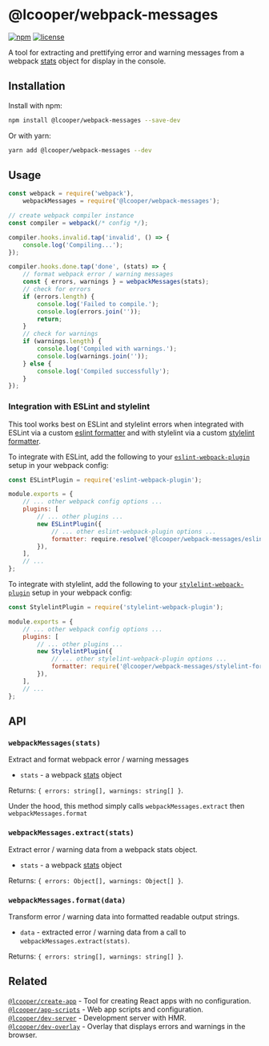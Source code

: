 # @lcooper/webpack-messages

[![npm][npm-badge]][npm-link]
[![license][license-badge]][license-link]

A tool for extracting and prettifying error and warning messages from a webpack [stats](https://webpack.js.org/api/node/#stats-object) object for display in the console.

## Installation

Install with npm:

```bash
npm install @lcooper/webpack-messages --save-dev
```

Or with yarn:

```bash
yarn add @lcooper/webpack-messages --dev
```

## Usage

```js
const webpack = require('webpack'),
    webpackMessages = require('@lcooper/webpack-messages');

// create webpack compiler instance
const compiler = webpack(/* config */);

compiler.hooks.invalid.tap('invalid', () => {
    console.log('Compiling...');
});

compiler.hooks.done.tap('done', (stats) => {
    // format webpack error / warning messages
    const { errors, warnings } = webpackMessages(stats);
    // check for errors
    if (errors.length) {
        console.log('Failed to compile.');
        console.log(errors.join(''));
        return;
    }
    // check for warnings
    if (warnings.length) {
        console.log('Compiled with warnings.');
        console.log(warnings.join(''));
    } else {
        console.log('Compiled successfully');
    }
});
```

### Integration with ESLint and stylelint

This tool works best on ESLint and stylelint errors when integrated with ESLint via a custom [eslint formatter](https://eslint.org/docs/user-guide/formatters/) and with stylelint via a custom [stylelint formatter](https://stylelint.io/developer-guide/formatters).

To integrate with ESLint, add the following to your [`eslint-webpack-plugin`](https://github.com/webpack-contrib/eslint-webpack-plugin) setup in your webpack config:

```js
const ESLintPlugin = require('eslint-webpack-plugin');

module.exports = {
    // ... other webpack config options ...
    plugins: [
        // ... other plugins ...
        new ESLintPlugin({
            // ... other eslint-webpack-plugin options ...
            formatter: require.resolve('@lcooper/webpack-messages/eslint-formatter'),
        }),
    ],
    // ...
};
```

To integrate with stylelint, add the following to your [`stylelint-webpack-plugin`](https://github.com/webpack-contrib/stylelint-webpack-plugin) setup in your webpack config:

```js
const StylelintPlugin = require('stylelint-webpack-plugin');

module.exports = {
    // ... other webpack config options ...
    plugins: [
        // ... other plugins ...
        new StylelintPlugin({
            // ... other stylelint-webpack-plugin options ...
            formatter: require('@lcooper/webpack-messages/stylelint-formatter'),
        }),
    ],
    // ...
};
```

## API

### `webpackMessages(stats)`

Extract and format webpack error / warning messages

 - `stats` - a webpack [stats](https://webpack.js.org/api/node/#stats-object) object

Returns: `{ errors: string[], warnings: string[] }`.

Under the hood, this method simply calls `webpackMessages.extract` then `webpackMessages.format`

### `webpackMessages.extract(stats)`

Extract error / warning data from a webpack stats object.

- `stats` - a webpack [stats](https://webpack.js.org/api/node/#stats-object) object

Returns: `{ errors: Object[], warnings: Object[] }`.

### `webpackMessages.format(data)`

Transform error / warning data into formatted readable output strings.

 - `data` - extracted error / warning data from a call to `webpackMessages.extract(stats)`.

Returns: `{ errors: string[], warnings: string[] }`.

## Related

[`@lcooper/create-app`](https://www.npmjs.com/package/@lcooper/create-app) - Tool for creating React apps with no configuration.\
[`@lcooper/app-scripts`](https://www.npmjs.com/package/@lcooper/app-scripts) - Web app scripts and configuration.\
[`@lcooper/dev-server`](https://www.npmjs.com/package/@lcooper/dev-server) - Development server with HMR.\
[`@lcooper/dev-overlay`](https://www.npmjs.com/package/@lcooper/dev-overlay) - Overlay that displays errors and warnings in the browser.

[npm-link]: https://www.npmjs.com/package/@lcooper/webpack-messages
[npm-badge]: https://img.shields.io/npm/v/@lcooper/webpack-messages?logo=npm&style=for-the-badge
[license-link]: LICENSE
[license-badge]: https://img.shields.io/npm/l/@lcooper/webpack-messages?color=brightgreen&style=for-the-badge